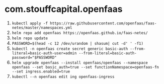 # com.stouffcapital.openfaas


1. `kubectl apply -f https://raw.githubusercontent.com/openfaas/faas-netes/master/namespaces.yml`
1. `helm repo add openfaas https://openfaas.github.io/faas-netes/`
1. `helm repo update`
1. `PASSWORD=$(head -c 12 /dev/urandom | shasum| cut -d' ' -f1)`
1. `kubectl -n openfaas create secret generic basic-auth --from-literal=basic-auth-user=admin --from-literal=basic-auth-password="$PASSWORD"`
1. `helm upgrade openfaas --install openfaas/openfaas --namespace openfaas --set basic_auth=true --set functionNamespace=openfaas-fn --set ingress.enabled=true`
1. `kubectl --n openfaas edit ing openfaas-ingress`